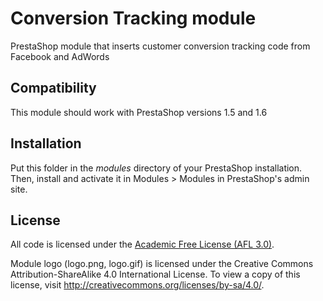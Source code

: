 # Conversion Tracking module
PrestaShop module that inserts customer conversion tracking code from Facebook and AdWords

## Compatibility
This module should work with PrestaShop versions 1.5 and 1.6

## Installation
Put this folder in the _modules_ directory of your PrestaShop installation. Then, install and activate it in Modules > Modules in PrestaShop's admin site.

## License
All code is licensed under the [Academic Free License (AFL 3.0)](http://opensource.org/licenses/afl-3.0.php).

Module logo (logo.png, logo.gif) is licensed under the Creative Commons Attribution-ShareAlike 4.0 International License. To view a copy of this license, visit http://creativecommons.org/licenses/by-sa/4.0/.
